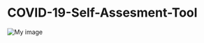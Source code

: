 # COVID-19-Self-Assesment-Tool

![My image](https://github.com/Malcolm-Tompkins/Malcolm-Tompkins/blob/main/appinterface.png?raw=true)
